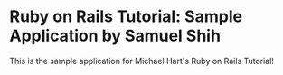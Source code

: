 # Ruby on Rails Tutorial: Sample Application by Samuel Shih

This is the sample application for Michael Hart's Ruby on Rails Tutorial!
